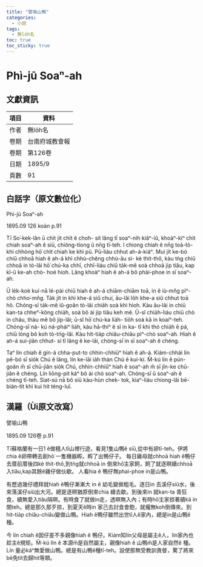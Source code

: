 ```yaml
---
title: "譬喻山鴨"
categories:
  - 小說
tags:
  - 無lo̍h名
toc: true
toc_sticky: true
---
```


# Phì-jū Soaⁿ-ah

## 文獻資訊

| 項目 | 資料 |
|---|---|
| 作者 | 無lo̍h名 |
| 卷期 | 台南府城教會報 |
| 卷期 | 第126卷 |
| 日期 | 1895/9 |
| 頁數 | 91 |

## 白話字（原文數位化）

Phì-jū Soaⁿ-ah

1895.09 126 koàn p.91

Tī So͘-kek-lân ū chi̍t ji̍t chi̍t ê choh- sit lâng tī soaⁿ-ni̍h kiâⁿ-iû, khoàⁿ-kìⁿ chi̍t chiah soaⁿ-ah ê siū, chiông-tiong ū nn̄g tī-teh. I chiong chiah ê nn̄g toà-tò-khì chhòng hō͘ chi̍t chiah ke khì pū. Pū-liáu chhut ah-á-kiáⁿ. Muí ji̍t ke-bó chiū chhoā hiah ê ah-á khì chhù-chêng chhù-āu sì- kè thit-thô, kàu tǹg chiū chhoā in tò-lâi hō͘ chú-ka chhī, chhī-liáu chiū ta̍k-mê soà chhoā ji̍p tiâu, kap kî-û ke-ah chò- hoé hioh. Lâng khoàⁿ hiah ê ah-á bô phài-phoe in sī soaⁿ-ah.

Ū le̍k-koè kuí-nā lé-pài chiū hiah ê ah-á chiām-chiām toā, in ê iù-mn̂g pìⁿ- chò chho͘-mn̂g. Ta̍k ji̍t in khì khe-á siû chuí, āu-lâi lo̍h khe-a siû chhut toā hô. Chóng-sī ta̍k-mê iû-goân tò-lâi chia̍h soà khì hioh. Kàu āu-lâi in chiū kan-ta chheⁿ-kông chia̍h, soà bô ài ji̍p tiâu keh mê. Ū-sî chia̍h-liáu chiū chò in cháu, thàu mê bô ji̍p-lâi; ū-sî hō͘ chú-ka lia̍h- tio̍h soà kā in koaiⁿ-teh. Chóng-sī ná- kú ná-pháiⁿ lia̍h, kàu hā-thiⁿ ê sî in ka- tī khì thó chia̍h ē pá, chiū lóng bô koh tò-tńg-lâi. Kàu hit-tia̍p chiâu-chiâu pìⁿ-chò soaⁿ-ah. Hiah ê ah-á sui-jiân chhut- sì tī lâng ê ke-lāi, chóng-sī in sī soaⁿ-ah ê chéng.

Taⁿ lín chiah ê gín-á chha-put-to chhin-chhiūⁿ hiah ê ah-á. Kiám-chhái lín pē-bó sī sio̍k Chú ê lâng, lín ke-lāi ia̍h thàn Chú ê kui-kí. M̄-kú lín ê pún- goân m̄ sī chū-jiân sio̍k Chú, chhin-chhiūⁿ hiah ê soaⁿ-ah m̄ sī jîn-ke chū- jiân ê chéng. Lín liōng-pit káⁿ bô ài chò soaⁿ-ah. Chóng-sī ū soaⁿ-ah ê chéng tī-teh. Siat-sú nā bô siū kàu-hùn chek- tok, kiaⁿ-liáu chiong-lâi bē-bián-tit khì kui hit téng-luī.

## 漢羅（Ùi原文改寫）

譬喻山鴨

1895.09 126卷 p.91

Tī蘇格蘭有一日1 ê做穡人tī山裡行遊，看見1隻山鴨ê siū,從中有卵tī-teh。伊將chia ê卵帶轉去創hō͘ 一隻機器孵。孵了出鴨仔子。 每日雞母就chhoā hiah ê鴨仔去厝前厝後四kè thit-thô,到tǹg就chhoā in 倒來hō͘主家飼，飼了就逐暝續chhoā入tiâu,kap其餘ê雞仔做伙歇。 人看hia ê 鴨仔無phai-phoe in是山鴨。

有歷過幾仔禮拜就hiah ê鴨仔漸漸大 in ê 幼毛變做粗毛。逐日in 去溪仔siû水，後來落溪仔siû出大河。總是逐暝猶原倒來chia 續去歇。到後來in 就kan-ta 青狂食，續無愛入tiâu隔暝。有時食了就做in走，透暝無入內；有時hō͘主家掠著續kā in關teh。總是那久那歹掠，到夏天ê時in 家己去討食會飽，就攏無koh倒傳來。到hit-tia̍p chiâu-chiâu變做山鴨。Hiah ê鴨仔雖然出世tī人ê家內，總是in是山鴨ê 種。

今 lín chiah ê囡仔差不多親像hiah ê 鴨仔。Kiám知lín父母是屬主ê人，lín家內也趁主ê規矩。M̄-kú lín ê 本源m̄是自然屬主，親像hiah ê 山鴨m̄是人家自然ê 種。Lín 量必káⁿ無愛做山鴨。總是有山鴨ê種tī-teh。設使那無受教訓責督，驚了將來bē免tit去歸hit等類。
